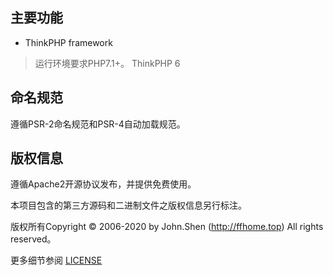 ## 主要功能

* ThinkPHP framework

> 运行环境要求PHP7.1+。
> ThinkPHP 6

## 命名规范

遵循PSR-2命名规范和PSR-4自动加载规范。

## 版权信息

遵循Apache2开源协议发布，并提供免费使用。

本项目包含的第三方源码和二进制文件之版权信息另行标注。

版权所有Copyright © 2006-2020 by John.Shen (http://ffhome.top) All rights reserved。

更多细节参阅 [LICENSE](LICENSE)

